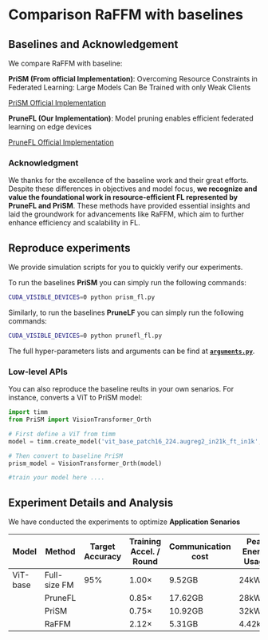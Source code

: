 # Comparison RaFFM with baselines

## Baselines and Acknowledgement

We compare RaFFM with baseline:

**PriSM (From official Implementation)**: Overcoming Resource Constraints in Federated Learning: Large Models Can Be Trained with only Weak Clients

[PriSM Official Implementation](https://github.com/yuehniu/modeldecomp-fl/tree/master)

**PruneFL (Our Implementation)**: Model pruning enables efficient federated learning on edge devices

[PruneFL Official Implementation](https://github.com/jiangyuang/PruneFL)

### Acknowledgment

We thanks for the excellence of the baseline work and their great efforts. Despite these differences in objectives and model focus, **we recognize and value the foundational work in resource-efficient FL represented by PruneFL and PriSM**. These methods have provided essential insights and laid the groundwork for advancements like RaFFM, which aim to further enhance efficiency and scalability in FL.

## Reproduce experiments

We provide simulation scripts for you to quickly verify our experiments.

To run the baselines **PriSM** you can simply run the following commands:

```bash
CUDA_VISIBLE_DEVICES=0 python prism_fl.py
```

Similarly, to run the baselines **PruneLF** you can simply run the following commands:

```bash
CUDA_VISIBLE_DEVICES=0 python prunefl_fl.py
```

The full hyper-parameters lists and arguments can be find at **[`arguments.py`](arguments.py)**.

### Low-level APIs

You can also reproduce the baseline reults in your own senarios.
For instance, converts a ViT to PriSM model:

```python
import timm
from PriSM import VisionTransformer_Orth

# First define a ViT from timm
model = timm.create_model('vit_base_patch16_224.augreg2_in21k_ft_in1k', pretrained=True)

# Then convert to baseline PriSM
prism_model = VisionTransformer_Orth(model)

#train your model here ....

```

## Experiment Details and Analysis

We have conducted the experiments to optimize
**Application Senarios**

| Model    | Method       | Target Accuracy | Training Accel. / Round | Communication cost | Peak Energy Usage |
| -------- | ------------ | --------------- | ----------------------- | ------------------ | ----------------- |
| ViT-base | Full-size FM | 95%             | 1.00×                   | 9.52GB             | 24kWh             |
|          | PruneFL      |                 | 0.85×                   | 17.62GB            | 28kWh             |
|          | PriSM        |                 | 0.75×                   | 10.92GB            | 32kWh             |
|          | RaFFM        |                 | 2.12×                   | 5.31GB             | 4.42kWh           |
